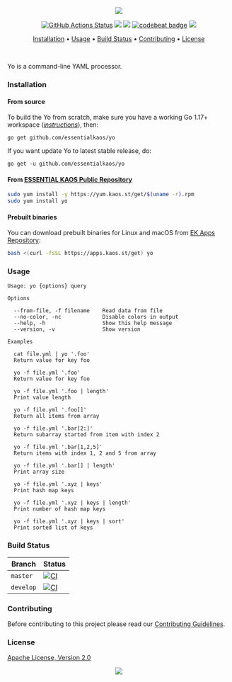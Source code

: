 <p align="center"><a href="#readme"><img src="https://gh.kaos.st/yo.svg"/></a></p>

<p align="center">
  <a href="https://github.com/essentialkaos/yo/actions"><img src="https://github.com/essentialkaos/yo/workflows/CI/badge.svg" alt="GitHub Actions Status" /></a>
  <a href="https://github.com/essentialkaos/yo/actions?query=workflow%3ACodeQL"><img src="https://github.com/essentialkaos/yo/workflows/CodeQL/badge.svg" /></a>
  <a href="https://goreportcard.com/report/github.com/essentialkaos/yo"><img src="https://goreportcard.com/badge/github.com/essentialkaos/yo"></a>
  <a href="https://codebeat.co/projects/github-com-essentialkaos-yo-master"><img alt="codebeat badge" src="https://codebeat.co/badges/f9f024b1-a3b2-418f-b3a4-b4f1d0d4c73d" /></a>
  <a href="#license"><img src="https://gh.kaos.st/apache2.svg"></a>
</p>

<p align="center"><a href="#installation">Installation</a> • <a href="#usage">Usage</a> • <a href="#build-status">Build Status</a> • <a href="#contributing">Contributing</a> • <a href="#license">License</a></p>

<br/>

Yo is a command-line YAML processor.

### Installation

#### From source

To build the Yo from scratch, make sure you have a working Go 1.17+ workspace (_[instructions](https://golang.org/doc/install)_), then:

```
go get github.com/essentialkaos/yo
```

If you want update Yo to latest stable release, do:

```
go get -u github.com/essentialkaos/yo
```

#### From [ESSENTIAL KAOS Public Repository](https://yum.kaos.st)

```bash
sudo yum install -y https://yum.kaos.st/get/$(uname -r).rpm
sudo yum install yo
```

#### Prebuilt binaries

You can download prebuilt binaries for Linux and macOS from [EK Apps Repository](https://apps.kaos.st/yo/latest):

```bash
bash <(curl -fsSL https://apps.kaos.st/get) yo
```

### Usage

```
Usage: yo {options} query

Options

  --from-file, -f filename    Read data from file
  --no-color, -nc             Disable colors in output
  --help, -h                  Show this help message
  --version, -v               Show version

Examples

  cat file.yml | yo '.foo'
  Return value for key foo

  yo -f file.yml '.foo'
  Return value for key foo

  yo -f file.yml '.foo | length'
  Print value length

  yo -f file.yml '.foo[]'
  Return all items from array

  yo -f file.yml '.bar[2:]'
  Return subarray started from item with index 2

  yo -f file.yml '.bar[1,2,5]'
  Return items with index 1, 2 and 5 from array

  yo -f file.yml '.bar[] | length'
  Print array size

  yo -f file.yml '.xyz | keys'
  Print hash map keys

  yo -f file.yml '.xyz | keys | length'
  Print number of hash map keys

  yo -f file.yml '.xyz | keys | sort'
  Print sorted list of keys
```

### Build Status

| Branch | Status |
|--------|--------|
| `master` | [![CI](https://github.com/essentialkaos/yo/workflows/CI/badge.svg?branch=master)](https://github.com/essentialkaos/yo/actions) |
| `develop` | [![CI](https://github.com/essentialkaos/yo/workflows/CI/badge.svg?branch=develop)](https://github.com/essentialkaos/yo/actions) |

### Contributing

Before contributing to this project please read our [Contributing Guidelines](https://github.com/essentialkaos/contributing-guidelines#contributing-guidelines).

### License

[Apache License, Version 2.0](https://www.apache.org/licenses/LICENSE-2.0)

<p align="center"><a href="https://essentialkaos.com"><img src="https://gh.kaos.st/ekgh.svg"/></a></p>
